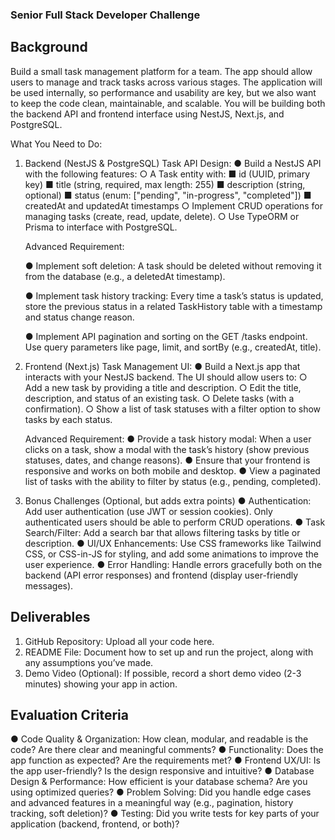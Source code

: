 ### Senior Full Stack Developer Challenge

## Background

Build a small task management platform for a team. The app should allow users to manage and track tasks across various stages. The application will be used internally, so performance and usability are key, but we also want to keep the code clean, maintainable, and scalable. You will be building both the backend API and frontend interface using NestJS, Next.js, and PostgreSQL.

What You Need to Do:

1. Backend (NestJS & PostgreSQL)
    Task API Design:
    ● Build a NestJS API with the following features:
        ○ A Task entity with:
            ■ id (UUID, primary key)
            ■ title (string, required, max length: 255)
            ■ description (string, optional)
            ■ status (enum: ["pending", "in-progress", "completed"])
            ■ createdAt and updatedAt timestamps
        ○ Implement CRUD operations for managing tasks (create, read, update, delete).
        ○ Use TypeORM or Prisma to interface with PostgreSQL.

        
    Advanced Requirement:
    
    ● Implement soft deletion: A task should be deleted without removing it from the database (e.g., a deletedAt timestamp).

    ● Implement task history tracking: Every time a task’s status is updated, store the
    previous status in a related TaskHistory table with a timestamp and status change
    reason.

    ● Implement API pagination and sorting on the GET /tasks endpoint. Use query
    parameters like page, limit, and sortBy (e.g., createdAt, title).

2. Frontend (Next.js)
    Task Management UI:
    ● Build a Next.js app that interacts with your NestJS backend. The UI should allow users
    to:
        ○ Add a new task by providing a title and description.
        ○ Edit the title, description, and status of an existing task.
        ○ Delete tasks (with a confirmation).
        ○ Show a list of task statuses with a filter option to show tasks by each status.

    Advanced Requirement:
        ● Provide a task history modal: When a user clicks on a task, show a modal with the task’s history (show previous statuses, dates, and change reasons).
        ● Ensure that your frontend is responsive and works on both mobile and desktop.
        ● View a paginated list of tasks with the ability to filter by status (e.g., pending, completed).

3. Bonus Challenges (Optional, but adds extra points)
    ● Authentication: Add user authentication (use JWT or session cookies). Only
    authenticated users should be able to perform CRUD operations.
    ● Task Search/Filter: Add a search bar that allows filtering tasks by title or description.
    ● UI/UX Enhancements: Use CSS frameworks like Tailwind CSS, or CSS-in-JS for styling, and add some animations to improve the user experience.
    ● Error Handling: Handle errors gracefully both on the backend (API error responses) and frontend (display user-friendly messages).


## Deliverables
1.  GitHub Repository: Upload all your code here.
2.  README File: Document how to set up and run the project, along with any assumptions
you’ve made.
3.  Demo Video (Optional): If possible, record a short demo video (2-3 minutes) showing
your app in action.

## Evaluation Criteria
● Code Quality & Organization: How clean, modular, and readable is the code? Are there clear and meaningful comments?
● Functionality: Does the app function as expected? Are the requirements met?
● Frontend UX/UI: Is the app user-friendly? Is the design responsive and intuitive?
● Database Design & Performance: How efficient is your database schema? Are you using optimized queries?
● Problem Solving: Did you handle edge cases and advanced features in a meaningful
way (e.g., pagination, history tracking, soft deletion)?
● Testing: Did you write tests for key parts of your application (backend, frontend, or
both)?
